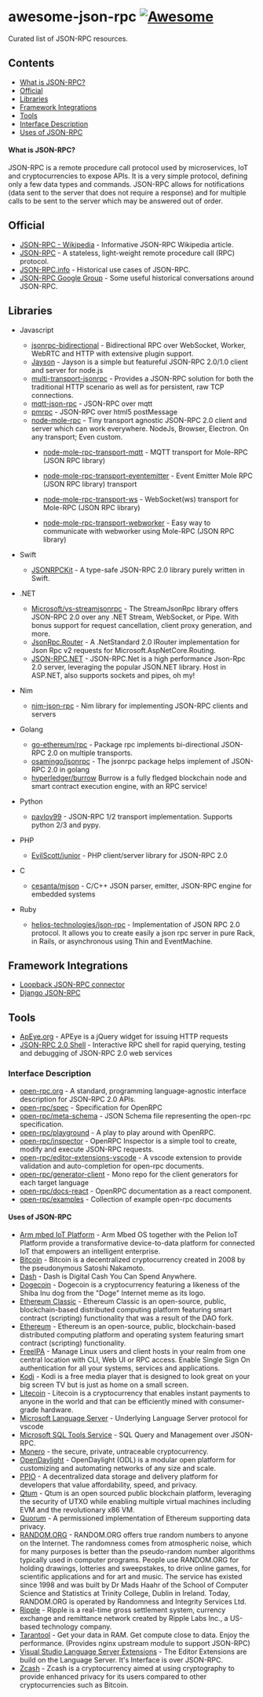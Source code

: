 # awesome-json-rpc [![Awesome](https://awesome.re/badge-flat2.svg)](https://awesome.re)

Curated list of JSON-RPC resources.


## Contents
<!-- TOC -->
- [What is JSON-RPC?](#what-is-json-rpc)
- [Official](#official)
- [Libraries](#libraries)
- [Framework Integrations](#framework-integrations)
- [Tools](#tools)
- [Interface Description](#interface-description)
- [Uses of JSON-RPC](#uses-of-json-rpc)
<!-- /TOC -->

#### What is JSON-RPC?

JSON-RPC is a remote procedure call protocol used by microservices, IoT and cryptocurrencies to expose APIs. It is a very simple protocol, defining only a few data types and commands. JSON-RPC allows for notifications (data sent to the server that does not require a response) and for multiple calls to be sent to the server which may be answered out of order.

## Official

- [JSON-RPC - Wikipedia](https://en.wikipedia.org/wiki/JSON-RPC) - Informative JSON-RPC Wikipedia article.
- [JSON-RPC](https://www.jsonrpc.org/) - A stateless, light-weight remote procedure call (RPC) protocol.
- [JSON-RPC.info](https://json-rpc.info/) - Historical use cases of JSON-RPC.
- [JSON-RPC Google Group](https://groups.google.com/forum/#!forum/json-rpc) - Some useful historical conversations around JSON-RPC.

## Libraries

- Javascript
  - [jsonrpc-bidirectional](https://github.com/bigstepinc/jsonrpc-bidirectional) - Bidirectional RPC over WebSocket, Worker, WebRTC and HTTP with extensive plugin support.
  - [Jayson](https://github.com/tedeh/jayson) - Jayson is a simple but featureful JSON-RPC 2.0/1.0 client and server for node.js 
  - [multi-transport-jsonrpc](https://www.npmjs.com/package/multitransport-jsonrpc) - Provides a JSON-RPC solution for both the traditional HTTP scenario as well as for persistent, raw TCP connections. 
  - [mqtt-json-rpc](https://github.com/rse/mqtt-json-rpc) - JSON-RPC over mqtt
  - [pmrpc](https://github.com/statianzo/pmrpc) - JSON-RPC over html5 postMessage
  - [node-mole-rpc](https://github.com/koorchik/node-mole-rpc) - Tiny transport agnostic JSON-RPC 2.0 client and server which can work everywhere. NodeJs, Browser, Electron. On any transport; Even custom.
    - [node-mole-rpc-transport-mqtt](https://github.com/koorchik/node-mole-rpc-transport-mqtt) - MQTT transport for Mole-RPC (JSON RPC library)
    - [node-mole-rpc-transport-eventemitter](https://github.com/koorchik/node-mole-rpc-transport-eventemitter) - Event Emitter Mole RPC (JSON RPC library) transport

    - [node-mole-rpc-transport-ws](https://github.com/koorchik/node-mole-rpc-transport-ws) - WebSocket(ws) transport for Mole-RPC (JSON RPC library)
    - [node-mole-rpc-transport-webworker](https://github.com/koorchik/node-mole-rpc-transport-webworker) - Easy way to communicate with webworker using Mole-RPC (JSON RPC library)

- Swift
  - [JSONRPCKit](https://github.com/bricklife/JSONRPCKit) - A type-safe JSON-RPC 2.0 library purely written in Swift.
- .NET
  - [Microsoft/vs-streamjsonrpc](https://github.com/Microsoft/vs-streamjsonrpc) - The StreamJsonRpc library offers JSON-RPC 2.0 over any .NET Stream, WebSocket, or Pipe. With bonus support for request cancellation, client proxy generation, and more.
  - [JsonRpc.Router](https://github.com/edjCase/JsonRpc) - A .NetStandard 2.0 IRouter implementation for Json Rpc v2 requests for Microsoft.AspNetCore.Routing.
  - [JSON-RPC.NET](https://github.com/Astn/JSON-RPC.NET) - JSON-RPC.Net is a high performance Json-Rpc 2.0 server, leveraging the popular JSON.NET library. Host in ASP.NET, also supports sockets and pipes, oh my!
- Nim
  - [nim-json-rpc](https://github.com/status-im/nim-json-rpc) - Nim library for implementing JSON-RPC clients and servers
- Golang
  - [go-ethereum/rpc](https://godoc.org/github.com/ethereum/go-ethereum/rpc) - Package rpc implements bi-directional JSON-RPC 2.0 on multiple transports.
  - [osamingo/jsonrpc](https://github.com/osamingo/jsonrpc) - The jsonrpc package helps implement of JSON-RPC 2.0 in golang
  - [hyperledger/burrow](https://github.com/hyperledger/burrow/tree/master/rpc) Burrow is a fully fledged blockchain node and smart contract execution engine, with an RPC service!
- Python
  - [pavlov99](https://github.com/pavlov99/json-rpc) - JSON-RPC 1/2 transport implementation. Supports python 2/3 and pypy.
- PHP
  - [EvilScott/junior](https://github.com/EvilScott/junior) - PHP client/server library for JSON-RPC 2.0
- C
  - [cesanta/mjson](https://github.com/cesanta/mjson) - C/C++ JSON parser, emitter, JSON-RPC engine for embedded systems
- Ruby
  - [helios-technologies/json-rpc](https://github.com/helios-technologies/json-rpc) - Implementation of JSON RPC 2.0 protocol. It allows you to create easily a json rpc server in pure Rack, in Rails, or asynchronous using Thin and EventMachine.

## Framework Integrations

- [Loopback JSON-RPC connector](https://loopback.io/doc/en/lb2/JSON-RPC-connector.html)
- [Django JSON-RPC](https://github.com/samuraisam/django-json-rpc)

## Tools

- [ApEye.org](https://apeye.org) - APEye is a jQuery widget for issuing HTTP requests
- [JSON-RPC 2.0 Shell](http://software.dzhuvinov.com/json-rpc-2.0-shell.html) - Interactive RPC shell for rapid querying, testing and
debugging of JSON-RPC 2.0 web services

### Interface Description
- [open-rpc.org](https://open-rpc.org) - A standard, programming language-agnostic interface description for JSON-RPC 2.0 APIs. 
- [open-rpc/spec](https://github.com/open-rpc/spec) - Specification for OpenRPC
- [open-rpc/meta-schema](https://github.com/open-rpc/meta-schema) - JSON Schema file representing the open-rpc specification.
- [open-rpc/playground](https://playground.open-rpc.org) - A play to play around with OpenRPC.
- [open-rpc/inspector](https://inspector.open-rpc.org) - OpenRPC Inspector is a simple tool to create, modify and execute JSON-RPC requests.
- [open-rpc/editor-extensions-vscode](https://github.com/open-rpc/editor-extensions-vscode) - A vscode extension to provide validation and auto-completion for open-rpc documents.
- [open-rpc/generator-client](https://github.com/open-rpc/generator-client) - Mono repo for the client generators for each target language 
- [open-rpc/docs-react](https://github.com/open-rpc/docs-react) - OpenRPC documentation as a react component.
- [open-rpc/examples](https://github.com/open-rpc/examples) - Collection of example open-rpc documents

#### Uses of JSON-RPC

- [Arm mbed IoT Platform](https://cloud.mbed.com/docs/current/connecting/json-rpc.html#protocol-translator-register) - Arm Mbed OS together with the Pelion IoT Platform provide a transformative device-to-data platform for connected IoT that empowers an intelligent enterprise.
- [Bitcoin](https://en.bitcoinwiki.org/wiki/JSON-RPC) -  Bitcoin is a decentralized cryptocurrency created in 2008 by the pseudonymous Satoshi Nakamoto.
- [Dash](https://github.com/dashpay/dash) - Dash is Digital Cash You Can Spend Anywhere. 
- [Dogecoin](https://github.com/dogecoin/dogecoin) - Dogecoin is a cryptocurrency featuring a likeness of the Shiba Inu dog from the "Doge" Internet meme as its logo. 
- [Ethereum Classic](https://github.com/ethereumproject/wiki/wiki/JSON-RPC) - Ethereum Classic is an open-source, public, blockchain-based distributed computing platform featuring smart contract (scripting) functionality that was a result of the DAO fork.
- [Ethereum](https://github.com/ethereum/wiki/wiki/JSON-RPC) - Ethereum is an open-source, public, blockchain-based distributed computing platform and operating system featuring smart contract (scripting) functionality. 
- [FreeIPA](https://www.freeipa.org) - Manage Linux users and client hosts in your realm from one central location with CLI, Web UI or RPC access. Enable Single Sign On authentication for all your systems, services and applications. 
- [Kodi](https://kodi.wiki/view/JSON-RPC_API) - Kodi is a free media player that is designed to look great on your big screen TV but is just as home on a small screen.
- [Litecoin](https://github.com/litecoin-project/litecoin) - Litecoin is a cryptocurrency that enables instant payments to anyone in the world and that can be efficiently mined with consumer-grade hardware.
- [Microsoft Language Server](https://docs.microsoft.com/en-us/visualstudio/extensibility/language-server-protocol?view=vs-2017) - Underlying Language Server protocol for vscode
- [Microsoft SQL Tools Service](https://github.com/Microsoft/sqltoolsservice/) - SQL Query and Management over JSON-RPC.
- [Monero](https://github.com/monero-project/monero) - the secure, private, untraceable cryptocurrency.
- [OpenDaylight](https://www.opendaylight.org/) - OpenDaylight (ODL) is a modular open platform for customizing and automating networks of any size and scale. 
- [PPIO](https://www.pp.io) - A decentralized data storage and delivery platform for developers that value affordability, speed, and privacy.
- [Qtum](https://qtumproject.github.io/qtumjs-doc/) - Qtum is an open sourced public blockchain platform, leveraging the security of UTXO while enabling multiple virtual machines including EVM and the revolutionary x86 VM. 
- [Quorum](https://github.com/jpmorganchase/quorum) - A permissioned implementation of Ethereum supporting data privacy.
- [RANDOM.ORG](https://api.random.org/json-rpc/1/) - RANDOM.ORG offers true random numbers to anyone on the Internet. The randomness comes from atmospheric noise, which for many purposes is better than the pseudo-random number algorithms typically used in computer programs. People use RANDOM.ORG for holding drawings, lotteries and sweepstakes, to drive online games, for scientific applications and for art and music. The service has existed since 1998 and was built by Dr Mads Haahr of the School of Computer Science and Statistics at Trinity College, Dublin in Ireland. Today, RANDOM.ORG is operated by Randomness and Integrity Services Ltd.
- [Ripple](https://developers.ripple.com/get-started-with-the-rippled-api.html) - Ripple is a real-time gross settlement system, currency exchange and remittance network created by Ripple Labs Inc., a US-based technology company. 
- [Tarantool](https://github.com/tarantool/nginx_upstream_module) - Get your data in RAM. Get compute close to data. Enjoy the performance. (Provides nginx upstream module to support JSON-RPC)
- [Visual Studio Language Server Extensions](https://code.visualstudio.com/api/language-extensions/language-server-extension-guide) - The Editor Extensions are build on the Language Server. It's Interface is over JSON-RPC.
- [Zcash](https://github.com/zcash/zcash) - Zcash is a cryptocurrency aimed at using cryptography to provide enhanced privacy for its users compared to other cryptocurrencies such as Bitcoin. 
